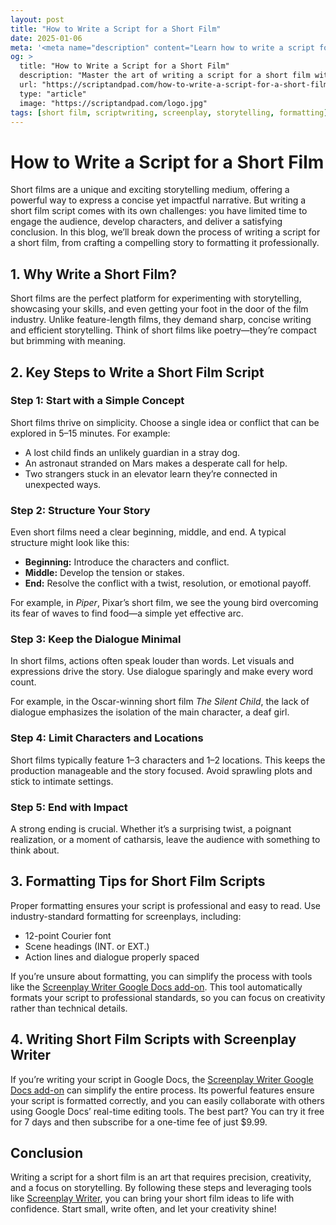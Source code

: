 ```yaml
---
layout: post
title: "How to Write a Script for a Short Film"
date: 2025-01-06
meta: '<meta name="description" content="Learn how to write a script for a short film with step-by-step tips, formatting guidelines, and storytelling techniques for your next creative project."><meta name="keywords" content="short film script, how to write a short film script, screenplay writing, short film storytelling, script formatting tips"><meta name="author" content="Screenplay Writer"><meta name="robots" content="index, follow"><link rel="canonical" href="https://scriptandpad.com/how-to-write-a-script-for-a-short-film">'
og: >
  title: "How to Write a Script for a Short Film"
  description: "Master the art of writing a script for a short film with tips on story structure, dialogue, and professional formatting."
  url: "https://scriptandpad.com/how-to-write-a-script-for-a-short-film"
  type: "article"
  image: "https://scriptandpad.com/logo.jpg"
tags: [short film, scriptwriting, screenplay, storytelling, formatting]
---
```


<h1>How to Write a Script for a Short Film</h1>

<p>Short films are a unique and exciting storytelling medium, offering a powerful way to express a concise yet impactful narrative. But writing a short film script comes with its own challenges: you have limited time to engage the audience, develop characters, and deliver a satisfying conclusion. In this blog, we’ll break down the process of writing a script for a short film, from crafting a compelling story to formatting it professionally.</p>

<h2>1. Why Write a Short Film?</h2>
<p>Short films are the perfect platform for experimenting with storytelling, showcasing your skills, and even getting your foot in the door of the film industry. Unlike feature-length films, they demand sharp, concise writing and efficient storytelling. Think of short films like poetry—they’re compact but brimming with meaning.</p>

<h2>2. Key Steps to Write a Short Film Script</h2>

<h3>Step 1: Start with a Simple Concept</h3>
<p>Short films thrive on simplicity. Choose a single idea or conflict that can be explored in 5–15 minutes. For example:</p>
<ul>
  <li>A lost child finds an unlikely guardian in a stray dog.</li>
  <li>An astronaut stranded on Mars makes a desperate call for help.</li>
  <li>Two strangers stuck in an elevator learn they’re connected in unexpected ways.</li>
</ul>

<h3>Step 2: Structure Your Story</h3>
<p>Even short films need a clear beginning, middle, and end. A typical structure might look like this:</p>
<ul>
  <li><strong>Beginning:</strong> Introduce the characters and conflict.</li>
  <li><strong>Middle:</strong> Develop the tension or stakes.</li>
  <li><strong>End:</strong> Resolve the conflict with a twist, resolution, or emotional payoff.</li>
</ul>
<p>For example, in <em>Piper</em>, Pixar’s short film, we see the young bird overcoming its fear of waves to find food—a simple yet effective arc.</p>

<h3>Step 3: Keep the Dialogue Minimal</h3>
<p>In short films, actions often speak louder than words. Let visuals and expressions drive the story. Use dialogue sparingly and make every word count.</p>
<p>For example, in the Oscar-winning short film <em>The Silent Child</em>, the lack of dialogue emphasizes the isolation of the main character, a deaf girl.</p>

<h3>Step 4: Limit Characters and Locations</h3>
<p>Short films typically feature 1–3 characters and 1–2 locations. This keeps the production manageable and the story focused. Avoid sprawling plots and stick to intimate settings.</p>

<h3>Step 5: End with Impact</h3>
<p>A strong ending is crucial. Whether it’s a surprising twist, a poignant realization, or a moment of catharsis, leave the audience with something to think about.</p>

<h2>3. Formatting Tips for Short Film Scripts</h2>
<p>Proper formatting ensures your script is professional and easy to read. Use industry-standard formatting for screenplays, including:</p>
<ul>
  <li>12-point Courier font</li>
  <li>Scene headings (INT. or EXT.)</li>
  <li>Action lines and dialogue properly spaced</li>
</ul>

<p>If you’re unsure about formatting, you can simplify the process with tools like the <a href="https://workspace.google.com/marketplace/app/screenplay_writer/417536167724" target="_blank">Screenplay Writer Google Docs add-on</a>. This tool automatically formats your script to professional standards, so you can focus on creativity rather than technical details.</p>

<h2>4. Writing Short Film Scripts with Screenplay Writer</h2>
<p>If you’re writing your script in Google Docs, the <a href="https://workspace.google.com/marketplace/app/screenplay_writer/417536167724" target="_blank">Screenplay Writer Google Docs add-on</a> can simplify the entire process. Its powerful features ensure your script is formatted correctly, and you can easily collaborate with others using Google Docs’ real-time editing tools. The best part? You can try it free for 7 days and then subscribe for a one-time fee of just $9.99.</p>

<h2>Conclusion</h2>
<p>Writing a script for a short film is an art that requires precision, creativity, and a focus on storytelling. By following these steps and leveraging tools like <a href="https://workspace.google.com/marketplace/app/screenplay_writer/417536167724" target="_blank">Screenplay Writer</a>, you can bring your short film ideas to life with confidence. Start small, write often, and let your creativity shine!</p>
